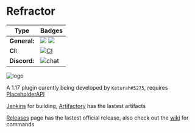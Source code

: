# Refractor
| Type              | Badges                                                                                                                                                                                                                                                                                                                                                                                |
|-------------------|---------------------------------------------------------------------------------------------------------------------------------------------------------------------------------------------------------------------------------------------------------------------------------------------------------------------------------------------------------------------------------------|
| **General:**      | ![](https://img.shields.io/github/v/release/thebozzz34/Refractor) ![](https://img.shields.io/badge/Supports%3A%20-Spigot%201.17-orange)                                                                                                                                                                                                                                              |                                             |
| **CI:**   | [![CI](https://github.com/TheBozzz34/Refractor/actions/workflows/build.yml/badge.svg)](https://github.com/TheBozzz34/Refractor/actions/workflows/build.yml)  |
| **Discord:**    | ![chat](https://img.shields.io/discord/771017297816846387?color=%234e5d94)                                                                                                                                                                                                                                                             |



![logo](https://bstats.org/signatures/bukkit/Refractor.svg)

A 1.17 plugin curently being developed by `Keturah#5275`, requires [PlaceholderAPI](https://www.spigotmc.org/resources/placeholderapi.6245/)

[Jenkins](https://35.222.46.52/job/Refractor/lastStableBuild/) for building, [Artifactory](https://keturah.jfrog.io/artifactory/refractor/target) has the lastest artifacts

[Releases](https://github.com/TheBozzz34/Refractor/releases/latest) page has the lastest official release, also check out the [wiki](https://github.com/TheBozzz34/Refractor/wiki) for commands

